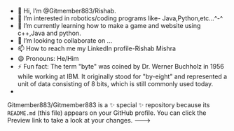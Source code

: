 - 👋 Hi, I’m @Gitmember883/Rishab.
- 👀 I’m interested in robotics/coding programs like- Java,Python,etc...^-^
- 🌱 I’m currently learning how to make a game and website using c++,Java and python.
- 💞️ I’m looking to collaborate on ...
- 📫 How to reach me my LinkedIn profile-Rishab Mishra
- 😄 Pronouns: He/Him 
- ⚡ Fun fact: The term "byte" was coined by Dr. Werner Buchholz in 1956 while working at IBM. It originally stood for "by-eight" and represented a unit of data consisting of 8 bits, which is still commonly used today.
- 
Gitmember883/Gitmember883 is a ✨ special ✨ repository because its `README.md` (this file) appears on your GitHub profile.
You can click the Preview link to take a look at your changes.
--->
